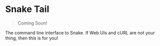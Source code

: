 # Snake Tail

> Coming Soon!

The command line interface to Snake. If Web UIs and cURL are not your thing, then this is for you!

